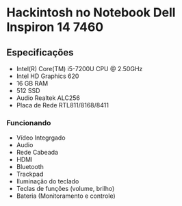 # Hackintosh no Notebook Dell Inspiron 14 7460
## Especificações
- Intel(R) Core(TM) i5-7200U CPU @ 2.50GHz
- Intel HD Graphics 620
- 16 GB RAM
- 512 SSD
- Audio Realtek ALC256
- Placa de Rede RTL811/8168/8411
### Funcionando
- Vídeo Integrgado
- Audio
- Rede Cabeada
- HDMI
- Bluetooth
- Trackpad
- Iluminação do teclado
- Teclas de funções (volume, brilho)
- Bateria (Monitoramento e controle)
